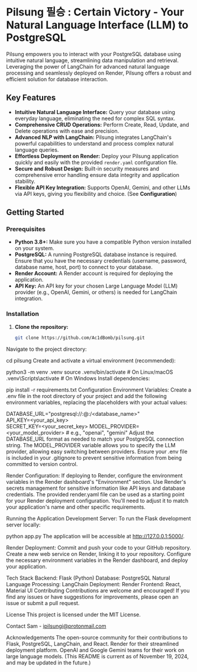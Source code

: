 # Pilsung 필승 : Certain Victory - Your Natural Language Interface (LLM) to PostgreSQL

Pilsung empowers you to interact with your PostgreSQL database using intuitive natural language, streamlining data manipulation and retrieval.  Leveraging the power of LangChain for advanced natural language processing and seamlessly deployed on Render, Pilsung offers a robust and efficient solution for database interaction.

## Key Features

* **Intuitive Natural Language Interface:** Query your database using everyday language, eliminating the need for complex SQL syntax.
* **Comprehensive CRUD Operations:** Perform Create, Read, Update, and Delete operations with ease and precision.
* **Advanced NLP with LangChain:** Pilsung integrates LangChain's powerful capabilities to understand and process complex natural language queries.
* **Effortless Deployment on Render:**  Deploy your Pilsung application quickly and easily with the provided `render.yaml` configuration file.
* **Secure and Robust Design:** Built-in security measures and comprehensive error handling ensure data integrity and application stability.
* **Flexible API Key Integration:** Supports OpenAI, Gemini, and other LLMs via API keys, giving you flexibility and choice. (See **Configuration**)


## Getting Started

### Prerequisites

* **Python 3.8+:**  Make sure you have a compatible Python version installed on your system.
* **PostgreSQL:** A running PostgreSQL database instance is required.  Ensure that you have the necessary credentials (username, password, database name, host, port) to connect to your database.
* **Render Account:** A Render account is required for deploying the application.
* **API Key:** An API key for your chosen Large Language Model (LLM) provider (e.g., OpenAI, Gemini, or others) is needed for LangChain integration.

### Installation

1. **Clone the repository:**
   ```bash
   git clone https://github.com/Ac1dBomb/pilsung.git
Navigate to the project directory:

cd pilsung
Create and activate a virtual environment (recommended):

python3 -m venv .venv
source .venv/bin/activate  # On Linux/macOS
.venv\Scripts\activate  # On Windows
Install dependencies:

pip install -r requirements.txt
Configuration
Environment Variables: Create a .env file in the root directory of your project and add the following environment variables, replacing the placeholders with your actual values:

DATABASE_URL="postgresql://<username>:<password>@<host>:<port>/<database_name>"  
API_KEY=<your_api_key>  
SECRET_KEY=<your_secret_key> 
MODEL_PROVIDER=<your_model_provider> # e.g., "openai", "gemini"
Adjust the DATABASE_URL format as needed to match your PostgreSQL connection string. The MODEL_PROVIDER variable allows you to specify the LLM provider, allowing easy switching between providers. Ensure your .env file is included in your .gitignore to prevent sensitive information from being committed to version control.

Render Configuration: If deploying to Render, configure the environment variables in the Render dashboard's "Environment" section. Use Render's secrets management for sensitive information like API keys and database credentials. The provided render.yaml file can be used as a starting point for your Render deployment configuration. You'll need to adjust it to match your application's name and other specific requirements.

Running the Application
Development Server: To run the Flask development server locally:

python app.py
The application will be accessible at http://127.0.0.1:5000/.

Render Deployment: Commit and push your code to your GitHub repository. Create a new web service on Render, linking it to your repository. Configure the necessary environment variables in the Render dashboard, and deploy your application.

Tech Stack
Backend: Flask (Python)
Database: PostgreSQL
Natural Language Processing: LangChain
Deployment: Render
Frontend: React, Material UI
Contributing
Contributions are welcome and encouraged! If you find any issues or have suggestions for improvements, please open an issue or submit a pull request.

License
This project is licensed under the MIT License.

Contact
Sam - ipilsungi@protonmail.com

Acknowledgements
The open-source community for their contributions to Flask, PostgreSQL, LangChain, and React.
Render for their streamlined deployment platform.
OpenAI and Google Gemini teams for their work on large language models.
(This README is current as of November 19, 2024, and may be updated in the future.)
